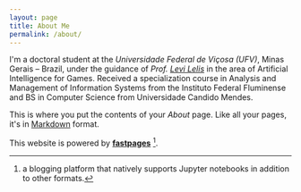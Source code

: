 ```yaml
---
layout: page
title: About Me
permalink: /about/
---
```

I'm a doctoral student at the *Universidade Federal de Viçosa (UFV)*, Minas Gerais – Brazil, under the guidance of *Prof. [Levi Lelis](http://www.dpi.ufv.br/~lelis/index.html)* in the area of Artificial Intelligence for Games. Received a specialization course in Analysis and Management of Information Systems from the Instituto Federal Fluminense and BS in Computer Science from Universidade Candido Mendes.


This is where you put the contents of your *About* page. Like all your pages, it's in [Markdown](https://guides.github.com/features/mastering-markdown/) format.

This website is powered by **[fastpages](https://github.com/fastai/fastpages)** [^1].



[^1]:a blogging platform that natively supports Jupyter notebooks in addition to other formats.
